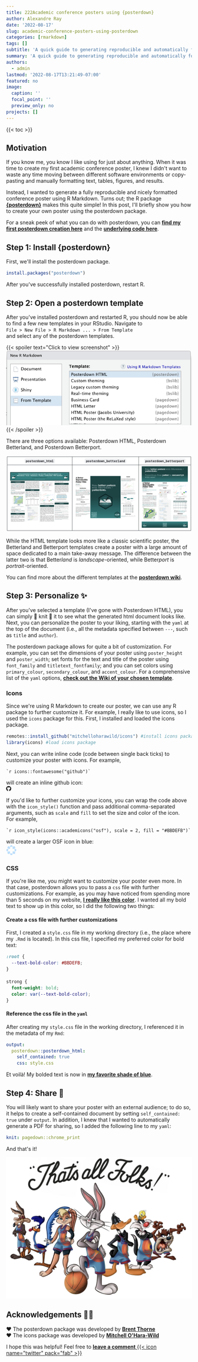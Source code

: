 ```yaml
---
title: 222Academic conference posters using {posterdown}
author: Alexandre Ray
date: '2022-08-17'
slug: academic-conference-posters-using-posterdown
categories: [rmarkdown]
tags: []
subtitle: 'A quick guide to generating reproducible and automatically formatted conference posters in R Markdown'
summary: 'A quick guide to generating reproducible and automatically formatted conference posters in R Markdown using the posterdown package'
authors: 
  - admin
lastmod: '2022-08-17T13:21:49-07:00'
featured: no
image:
  caption: ''
  focal_point: ''
  preview_only: no
projects: []
---
```





{{< toc >}} 

## Motivation

If you know me, you know I like using <i class="fab fa-r-project" aria-hidden="true" style="color:#BBDEFB"></i> for just about anything. When it was time to create my first academic conference poster, I knew I didn't want to waste any time moving between different software environments or copy-pasting and manually formatting text, tables, figures, and results.  

Instead, I wanted to generate a fully reproducible and nicely formatted conference poster using R Markdown. Turns out; the R package [**{posterdown}**](https://github.com/brentthorne/posterdown) makes this quite simple! In this post, I'll briefly show you how to create your own poster using the posterdown package.

For a sneak peek of what you can do with posterdown, you can [**find my first posterdown creation here**](https://sjdm.org/presentations/2021-Poster-Alzahawi-Shilaan-crowds-variability-credibility~.pdf) and the [**underlying code here**](https://github.com/shilaan/Many-Analysts/blob/main/poster/GSPA_Poster.Rmd). 

## Step 1: Install {posterdown}

First, we'll install the posterdown package.

```r
install.packages("posterdown")
```

After you've successfully installed posterdown, restart R. 

## Step 2: Open a posterdown template

After you've installed posterdown and restarted R, you should now be able to find a few new templates in your RStudio. Navigate to   
`File > New File > R Markdown ... > From Template`  
and select any of the posterdown templates. 

{{< spoiler text="Click to view screenshot" >}}
![](navigate.png)
{{< /spoiler >}}

There are three options available: Posterdown HTML, Posterdown Betterland, and Posterdown Betterport. 

![](templates.png)

While the HTML template looks more like a classic scientific poster, the Betterland and Betterport templates create a poster with a large amount of space dedicated to a main take-away message. The difference between the latter two is that Better*land* is *landscape*-oriented, while Better*port* is *portrait*-oriented.  

You can find more about the different templates at the [**posterdown wiki**](https://github.com/brentthorne/posterdown/wiki).   

## Step 3: Personalize ✨

After you've selected a template (I've gone with Posterdown HTML), you can simply 🧶 knit 🧶 it to see what the generated html document looks like. Next, you can personalize the poster to your liking, starting with the `yaml` at the top of the document (i.e., all the metadata specified between `---`, such as `title` and `author`). 

The posterdown package allows for quite a bit of customization. For example, you can set the dimensions of your poster using `poster_height` and `poster_width`; set fonts for the text and title of the poster using `font_family` and `titletext_fontfamily`; and you can set colors using `primary_colour`, `secondary_colour`, and `accent_colour`. For a comprehensive list of the `yaml` options, [**check out the Wiki of your chosen template**](https://github.com/brentthorne/posterdown/wiki/posterdown_html).  

### Icons 

Since we're using R Markdown to create our poster, we can use any R package to further customize it. For example, I really like to use icons, so I used the `icons` package for this. First, I installed and loaded the icons package.

```r
remotes::install_github("mitchelloharawild/icons") #install icons package
library(icons) #load icons package
```

Next, you can write inline code (code between single back ticks) to customize your poster with icons. For example,

````
`r icons::fontawesome("github")`
````

will create an inline github icon:  
<svg viewBox="0 0 496 512" style="height:1em;position:relative;display:inline-block;top:.1em;" xmlns="http://www.w3.org/2000/svg">  <path d="M165.9 397.4c0 2-2.3 3.6-5.2 3.6-3.3.3-5.6-1.3-5.6-3.6 0-2 2.3-3.6 5.2-3.6 3-.3 5.6 1.3 5.6 3.6zm-31.1-4.5c-.7 2 1.3 4.3 4.3 4.9 2.6 1 5.6 0 6.2-2s-1.3-4.3-4.3-5.2c-2.6-.7-5.5.3-6.2 2.3zm44.2-1.7c-2.9.7-4.9 2.6-4.6 4.9.3 2 2.9 3.3 5.9 2.6 2.9-.7 4.9-2.6 4.6-4.6-.3-1.9-3-3.2-5.9-2.9zM244.8 8C106.1 8 0 113.3 0 252c0 110.9 69.8 205.8 169.5 239.2 12.8 2.3 17.3-5.6 17.3-12.1 0-6.2-.3-40.4-.3-61.4 0 0-70 15-84.7-29.8 0 0-11.4-29.1-27.8-36.6 0 0-22.9-15.7 1.6-15.4 0 0 24.9 2 38.6 25.8 21.9 38.6 58.6 27.5 72.9 20.9 2.3-16 8.8-27.1 16-33.7-55.9-6.2-112.3-14.3-112.3-110.5 0-27.5 7.6-41.3 23.6-58.9-2.6-6.5-11.1-33.3 2.6-67.9 20.9-6.5 69 27 69 27 20-5.6 41.5-8.5 62.8-8.5s42.8 2.9 62.8 8.5c0 0 48.1-33.6 69-27 13.7 34.7 5.2 61.4 2.6 67.9 16 17.7 25.8 31.5 25.8 58.9 0 96.5-58.9 104.2-114.8 110.5 9.2 7.9 17 22.9 17 46.4 0 33.7-.3 75.4-.3 83.6 0 6.5 4.6 14.4 17.3 12.1C428.2 457.8 496 362.9 496 252 496 113.3 383.5 8 244.8 8zM97.2 352.9c-1.3 1-1 3.3.7 5.2 1.6 1.6 3.9 2.3 5.2 1 1.3-1 1-3.3-.7-5.2-1.6-1.6-3.9-2.3-5.2-1zm-10.8-8.1c-.7 1.3.3 2.9 2.3 3.9 1.6 1 3.6.7 4.3-.7.7-1.3-.3-2.9-2.3-3.9-2-.6-3.6-.3-4.3.7zm32.4 35.6c-1.6 1.3-1 4.3 1.3 6.2 2.3 2.3 5.2 2.6 6.5 1 1.3-1.3.7-4.3-1.3-6.2-2.2-2.3-5.2-2.6-6.5-1zm-11.4-14.7c-1.6 1-1.6 3.6 0 5.9 1.6 2.3 4.3 3.3 5.6 2.3 1.6-1.3 1.6-3.9 0-6.2-1.4-2.3-4-3.3-5.6-2z"></path></svg>

If you'd like to further customize your icons, you can wrap the code above with the `icon_style()` function and pass additional comma-separated arguments, such as `scale` and `fill` to set the size and color of the icon.  
For example,    

````
`r icon_style(icons::academicons("osf"), scale = 2, fill = "#BBDEFB")`
````

will create a larger OSF icon in blue:  
<svg viewBox="0 0 512 512" style="position:relative;display:inline-block;top:.1em;fill:#BBDEFB;height:2em;" xmlns="http://www.w3.org/2000/svg">  <g label="icon" id="layer6" groupmode="layer">    <path id="path2" d="m 255.9997,7.9999987 c -34.36057,0 -62.21509,27.8545563 -62.21509,62.2151643 0,20.303056 9.87066,38.160947 24.91769,49.517247 0.18814,-20.457899 16.79601,-36.993393 37.29685,-36.993393 20.50082,0 37.11091,16.535494 37.29909,36.993393 15.04533,-11.3563 24.9177,-29.212506 24.9177,-49.517247 C 318.21272,35.854555 290.35915,7.9999987 255.99915,7.9999987 Z M 293.29654,392.2676 c -0.18814,20.4601 -16.79601,36.99338 -37.29684,36.99338 -20.50082,0 -37.10922,-16.53551 -37.29684,-36.99338 -15.04759,11.35627 -24.91769,29.21246 -24.91769,49.51722 0,34.36059 27.85453,62.21518 62.2151,62.21518 34.36056,0 62.21508,-27.85459 62.21508,-62.21518 0,-20.30306 -9.87066,-38.16095 -24.91767,-49.51722 z M 441.78489,193.78484 c -20.30301,0 -38.16309,9.87068 -49.51717,24.91769 20.45786,0.18819 36.99333,16.79605 36.99333,37.29689 0,20.50085 -16.53547,37.11096 -36.9911,37.29916 11.35634,15.04533 29.21249,24.91769 49.51721,24.91769 C 476.14549,318.21327 504,290.35948 504,255.99942 504,221.6394 476.14549,193.78425 441.78489,193.78425 Z M 82.738898,255.99997 c 0,-20.50139 16.535509,-37.11096 36.993392,-37.29689 -11.35632,-15.04756 -29.214164,-24.91769 -49.517197,-24.91769 -34.36057,0 -62.2150945,27.85455 -62.2150945,62.21517 0,34.3606 27.8545245,62.21516 62.2150945,62.21516 20.303033,0 38.160877,-9.87068 49.517197,-24.91773 -20.457883,-0.18818 -36.993391,-16.796 -36.993391,-37.29688 z M 431.3627,80.636814 c -24.29549,-24.295544 -63.68834,-24.295544 -87.9844,0 -14.35704,14.357057 -20.00298,33.963346 -17.39331,52.633806 -0.0824,0.0809 -0.18198,0.13437 -0.26434,0.21491 -14.578,14.57799 -14.578,38.21689 0,52.79488 14.57797,14.57799 38.21681,14.57799 52.79484,0 0.0824,-0.0824 0.13455,-0.18198 0.21732,-0.26434 18.66819,2.60796 38.27445,-3.03799 52.63151,-17.39336 24.29378,-24.29778 24.29378,-63.68837 -0.003,-87.986153 z M 186.2806,378.51178 c 14.57798,-14.57799 14.57798,-38.21461 0,-52.79319 -14.57798,-14.57853 -38.21683,-14.57798 -52.79481,0 -0.0825,0.0824 -0.13448,0.18199 -0.21476,0.26215 -18.67046,-2.60795 -38.276723,3.03572 -52.63376,17.39505 -24.297753,24.29552 -24.297753,63.6884 0,87.98449 24.29551,24.29552 63.68833,24.29552 87.98439,0 14.35702,-14.35703 20.00297,-33.96333 17.39333,-52.63386 0.0848,-0.0786 0.18364,-0.13228 0.26672,-0.21505 z m 0,-245.02583 c -0.0826,-0.0824 -0.18198,-0.13436 -0.26445,-0.21494 2.60795,-18.66823 -3.038,-38.27452 -17.39332,-52.633811 -24.29777,-24.295544 -63.68832,-24.295544 -87.984405,0 -24.297747,24.297781 -24.297747,63.688381 0,87.986151 14.357042,14.35706 33.963315,20.00301 52.631515,17.39336 0.0808,0.0824 0.13447,0.18199 0.21475,0.26434 14.57799,14.57799 38.21684,14.57799 52.79482,0 14.57797,-14.57802 14.57797,-38.21689 0,-52.79488 z m 245.0821,209.89048 c -14.35703,-14.35703 -33.96329,-20.00301 -52.63378,-17.39505 -0.0809,-0.0824 -0.13228,-0.18199 -0.21506,-0.26215 -14.57797,-14.57799 -38.21685,-14.57799 -52.79482,0 -14.57797,14.57799 -14.57797,38.21461 0,52.79316 0.0827,0.0828 0.18198,0.13455 0.26434,0.21505 -2.60796,18.67053 3.03802,38.27683 17.39334,52.63386 24.29552,24.29552 63.68834,24.29552 87.98439,0 24.29775,-24.29552 24.29775,-63.68841 0.003,-87.98451 z" style="stroke-width:0.07717"></path>  </g></svg>

### CSS 

If you're like me, you might want to customize your poster even more. In that case, posterdown allows you to pass a `css` file with further customizations. For example, as you may have noticed from spending more than 5 seconds on my website, [**I really like this color**](https://www.colorhexa.com/035aa6). I wanted all my bold text to show up in this color, so I did the following two things:

#### Create a css file with further customizations

First, I created a `style.css` file in my working directory (i.e., the place where my `.Rmd` is located). In this css file, I specified my preferred color for bold text: 

```css
:root {
  --text-bold-color: #BBDEFB;
}

strong {
  font-weight: bold;
  color: var(--text-bold-color);
}
```

#### Reference the css file in the `yaml`

After creating my `style.css` file in the working directory, I referenced it in the metadata of my `Rmd`:


```yaml
output: 
  posterdown::posterdown_html:
    self_contained: true
    css: style.css
```

Et voilà! My bolded text is now in [**my favorite shade of blue**](https://www.colorhexa.com/035aa6). 


## Step 4: Share 📡

You will likely want to share your poster with an external audience; to do so, it helps to create a self-contained document by setting `self_contained: true` under `output`. In addition, I knew that I wanted to automatically generate a PDF for sharing, so I added the following line to my `yaml`: 
```yaml
knit: pagedown::chrome_print
```

And that's it! 

![](all.png)

## Acknowledgements 🙏🏼

❤︎ The posterdown package was developed by [**Brent Thorne**](https://twitter.com/wbrentthorne)  
❤︎ The icons package was developed by [**Mitchell O'Hara-Wild**](https://blog.mitchelloharawild.com)



I hope this was helpful! Feel free to [**leave a comment** {{< icon name="twitter" pack="fab" >}}](https://twitter.com/shilaan01/status/1560734307450101760)



